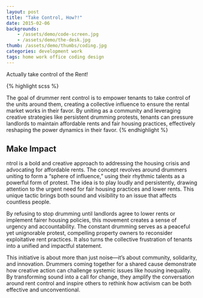 ```yaml
---
layout: post
title: "Take Control, How?!"
date: 2015-02-06
backgrounds:
    - /assets/demo/code-screen.jpg
    - /assets/demo/the-desk.jpg
thumb: /assets/demo/thumbs/coding.jpg
categories: development work
tags: home work office coding design
---
```


Actually take control of the Rent!

{% highlight scss %}

The goal of drummer rent control is to empower tenants to take control of the units around them, creating a collective influence to ensure the rental market works in their favor. By uniting as a community and leveraging creative strategies like persistent drumming protests, tenants can pressure landlords to maintain affordable rents and fair housing practices, effectively reshaping the power dynamics in their favor.
{% endhighlight %}

## Make Impact


ntrol is a bold and creative approach to addressing the housing crisis and
advocating for affordable rents. The concept revolves around drummers uniting to
form a “sphere of influence,” using their rhythmic talents as a powerful form of
protest. The idea is to play loudly and persistently, drawing attention to the
urgent need for fair housing practices and lower rents. This unique tactic
brings both sound and visibility to an issue that affects countless people.

By refusing to stop drumming until landlords agree to lower rents or implement
fairer housing policies, this movement creates a sense of urgency and
accountability. The constant drumming serves as a peaceful yet unignorable
protest, compelling property owners to reconsider exploitative rent practices.
It also turns the collective frustration of tenants into a unified and impactful
statement.

This initiative is about more than just noise—it’s about community, solidarity,
and innovation. Drummers coming together for a shared cause demonstrate how
creative action can challenge systemic issues like housing inequality. By
transforming sound into a call for change, they amplify the conversation around
rent control and inspire others to rethink how activism can be both effective
and unconventional.
